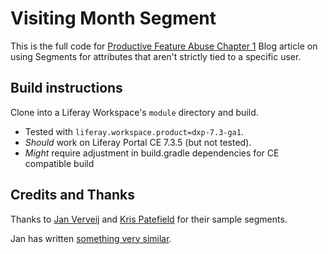 # Visiting Month Segment

This is the full code for [Productive Feature Abuse Chapter 1](https://liferay.dev/blogs/-/blogs/productive-feature-abuse) Blog article on using Segments for attributes that aren't strictly tied to a specific user.

## Build instructions

Clone into a Liferay Workspace's `module` directory and build.

* Tested with `liferay.workspace.product=dxp-7.3-ga1`. 
* *Should* work on Liferay Portal CE 7.3.5 (but not tested). 
* *Might* require adjustment in build.gradle dependencies for CE compatible build

## Credits and Thanks

Thanks to [Jan Verveij](https://github.com/jverweijL) and [Kris Patefield](https://github.com/kristianp335) for their sample segments. 

Jan has written [something very similar](https://github.com/jverweijL/season-segment). 